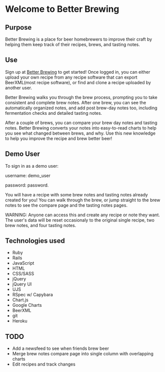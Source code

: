 Welcome to Better Brewing
=========================

Purpose
-------
Better Brewing is a place for beer homebrewers to improve their craft by helping them keep track of their recipes, brews, and tasting notes.

Use
---
Sign up at [Better Brewing](http://www.better-brewing.com) to get started! Once logged in, you can either upload your own recipe from any recipe software that can export BeerXML(most recipe software), or find and clone a recipe uploaded by another user.

Better Brewing walks you through the brew process, prompting you to take consistent and complete brew notes. After one brew, you can see the automatically organized notes, and add post brew-day notes too, including fermentation checks and detailed tasting notes.

After a couple of brews, you can compare your brew day notes and tasting notes. Better Brewing converts your notes into easy-to-read charts to help you see what changed between brews, and why. Use this new knowledge to help you improve the recipe and brew better beer!

Demo User
---------
To sign in as a demo user:

username: demo_user

password: password.


You will have a recipe with some brew notes and tasting notes already created for you! You can walk through the brew, or jump straight to the brew notes to see the compare page and the tasting notes pages.

WARNING: Anyone can access this and create any recipe or note they want. The user's data will be reset occasionaly to the original single recipe, two brew notes, and four tasting notes.

Technologies used
-----------------
- Ruby
- Rails
- JavaScript
- HTML
- CSS/SASS
- jQuery
- jQuery UI
- UJS
- RSpec w/ Capybara
- Chart.js
- Google Charts
- BeerXML
- git
- Heroku

TODO
-----

- Add a newsfeed to see when friends brew beer
- Merge brew notes compare page into single column with overlapping charts
- Edit recipes and track changes
